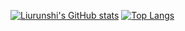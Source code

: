 [![Liurunshi's GitHub stats](https://github-readme-stats.vercel.app/api?username=liurunshi&theme=dark)](https://github.com/anuraghazra/github-readme-stats)
[![Top Langs](https://github-readme-stats.vercel.app/api/top-langs/?username=liurunshi&theme=dark&layout=compact)](https://github.com/anuraghazra/github-readme-stats)
